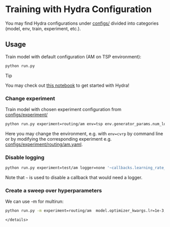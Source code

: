 # Training with Hydra Configuration

You may find Hydra configurations under [configs/](configs/) divided into categories (model, env, train, experiment, etc.).

## Usage

Train model with default configuration (AM on TSP environment):
```bash
python run.py
```

> [!TIP]
> You may check out [this notebook](examples/advanced/1-hydra-config.ipynb) to get started with Hydra!


### Change experiment

Train model with chosen experiment configuration from [configs/experiment/](configs/experiment/)
```bash
python run.py experiment=routing/am env=tsp env.generator_params.num_loc=50 model.optimizer_kwargs.lr=2e-4
```
Here you may change the environment, e.g. with `env=cvrp` by command line or by modifying the corresponding experiment e.g. [configs/experiment/routing/am.yaml](configs/experiment/routing/am.yaml).
</details>


### Disable logging

```bash
python run.py experiment=test/am logger=none '~callbacks.learning_rate_monitor'
```
Note that `~` is used to disable a callback that would need a logger.


### Create a sweep over hyperparameters

We can use -m for multirun:

```bash
python run.py -m experiment=routing/am  model.optimizer_kwargs.lr=1e-3,1e-4,1e-5
```
```
</details>

